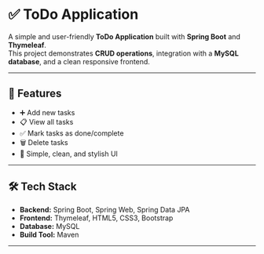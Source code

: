 # ✅ ToDo Application

A simple and user-friendly **ToDo Application** built with **Spring Boot** and **Thymeleaf**.  
This project demonstrates **CRUD operations**, integration with a **MySQL database**, and a clean responsive frontend.  

---

## 🚀 Features
- ➕ Add new tasks  
- 📋 View all tasks  
- ✅ Mark tasks as done/complete  
- 🗑️ Delete tasks  
- 🎨 Simple, clean, and stylish UI  

---

## 🛠️ Tech Stack
- **Backend:** Spring Boot, Spring Web, Spring Data JPA  
- **Frontend:** Thymeleaf, HTML5, CSS3, Bootstrap  
- **Database:** MySQL  
- **Build Tool:** Maven  

---


